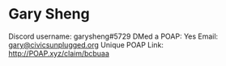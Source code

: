# Gary Sheng

Discord username: garysheng#5729
DMed a POAP: Yes
Email: gary@civicsunplugged.org
Unique POAP Link: 
http://POAP.xyz/claim/bcbuaa